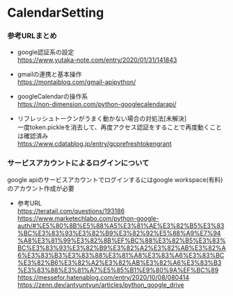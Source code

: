 # CalendarSetting

### 参考URLまとめ
* google認証系の設定  
https://www.yutaka-note.com/entry/2020/01/31/141843 

* gmailの連携と基本操作  
https://montaiblog.com/gmail-apipython/

* googleCalendarの操作系  
https://non-dimension.com/python-googlecalendarapi/  

* リフレッシュトークンがうまく動かない場合の対処法[未解決]  
一度token.pickleを消去して、再度アクセス認証をすることで再度動くことは確認済み  
https://www.cdatablog.jp/entry/gcprefreshtokengrant

### サービスアカウントによるログインについて  
google apiのサービスアカウントでログインするにはgoogle workspace(有料)のアカウント作成が必要
* 参考URL  
https://teratail.com/questions/193186  
https://www.marketechlabo.com/python-google-auth/#%E5%80%8B%E5%88%A5%E3%81%AE%E3%82%B5%E3%83%BC%E3%83%93%E3%82%B9%E3%82%92%E5%88%A9%E7%94%A8%E3%81%99%E3%82%8B%EF%BC%88%E3%82%B5%E3%83%BC%E3%83%93%E3%82%B9%E3%82%A2%E3%82%AB%E3%82%A6%E3%83%B3%E3%83%88%E3%81%A8%E3%83%A6%E3%83%BC%E3%82%B6%E3%82%A2%E3%82%AB%E3%82%A6%E3%83%B3%E3%83%88%E3%81%A7%E5%85%B1%E9%80%9A%EF%BC%89  
https://messefor.hatenablog.com/entry/2020/10/08/080414  
https://zenn.dev/antyuntyun/articles/python_google_drive  


